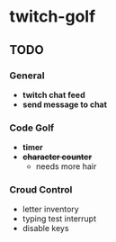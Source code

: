 # twitch-golf

## TODO
### General
- **twitch chat feed**
- **send message to chat**
### Code Golf
- **timer**
- ~~**character counter**~~
    - needs more hair
### Croud Control
- letter inventory
- typing test interrupt
- disable keys